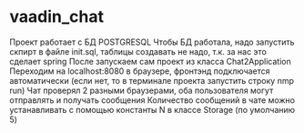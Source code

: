 # vaadin_chat
Проект работает с БД POSTGRESQL
Чтобы БД работала, надо запустить скпирт в файле init.sql, таблицы создавать не надо, т.к. за нас это сделает spring 
После запускаем сам проект из класса Chat2Application
Переходим на localhost:8080 в браузере, фронтэнд подключается автоматически (если нет, то в терминале проекта запустить строку nmp run)
Чат проверял 2 разными браузерами, оба пользователя могут отправлять и получать сообщения
Количество сообщений в чате можно устанавливать с помощью константы N в классе Storage (по умолчанию 5)
